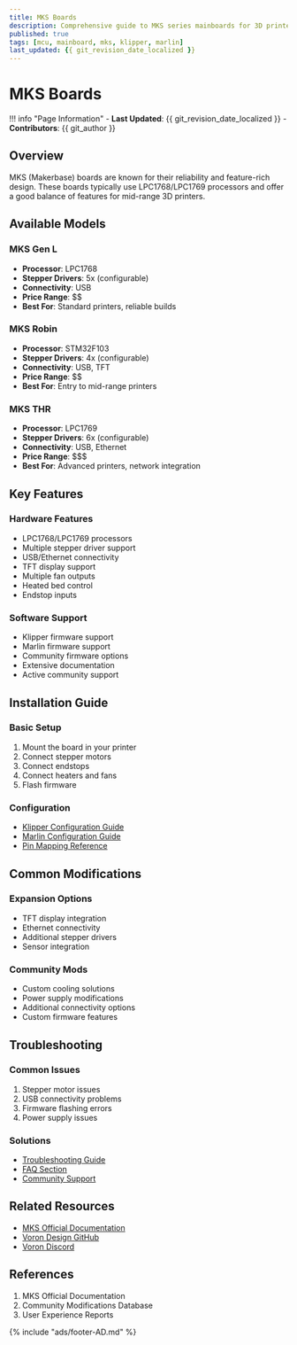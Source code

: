 ```yaml
---
title: MKS Boards
description: Comprehensive guide to MKS series mainboards for 3D printers
published: true
tags: [mcu, mainboard, mks, klipper, marlin]
last_updated: {{ git_revision_date_localized }}
---
```


# MKS Boards

!!! info "Page Information"
    - **Last Updated**: {{ git_revision_date_localized }}
    - **Contributors**: {{ git_author }}

## Overview
MKS (Makerbase) boards are known for their reliability and feature-rich design. These boards typically use LPC1768/LPC1769 processors and offer a good balance of features for mid-range 3D printers.

## Available Models

### MKS Gen L
- **Processor**: LPC1768
- **Stepper Drivers**: 5x (configurable)
- **Connectivity**: USB
- **Price Range**: $$
- **Best For**: Standard printers, reliable builds

### MKS Robin
- **Processor**: STM32F103
- **Stepper Drivers**: 4x (configurable)
- **Connectivity**: USB, TFT
- **Price Range**: $$
- **Best For**: Entry to mid-range printers

### MKS THR
- **Processor**: LPC1769
- **Stepper Drivers**: 6x (configurable)
- **Connectivity**: USB, Ethernet
- **Price Range**: $$$
- **Best For**: Advanced printers, network integration

## Key Features

### Hardware Features
- LPC1768/LPC1769 processors
- Multiple stepper driver support
- USB/Ethernet connectivity
- TFT display support
- Multiple fan outputs
- Heated bed control
- Endstop inputs

### Software Support
- Klipper firmware support
- Marlin firmware support
- Community firmware options
- Extensive documentation
- Active community support

## Installation Guide

### Basic Setup
1. Mount the board in your printer
2. Connect stepper motors
3. Connect endstops
4. Connect heaters and fans
5. Flash firmware

### Configuration
- [Klipper Configuration Guide](./guides/klipper-config.md)
- [Marlin Configuration Guide](./guides/marlin-config.md)
- [Pin Mapping Reference](./guides/pin-mapping.md)

## Common Modifications

### Expansion Options
- TFT display integration
- Ethernet connectivity
- Additional stepper drivers
- Sensor integration

### Community Mods
- Custom cooling solutions
- Power supply modifications
- Additional connectivity options
- Custom firmware features

## Troubleshooting

### Common Issues
1. Stepper motor issues
2. USB connectivity problems
3. Firmware flashing errors
4. Power supply issues

### Solutions
- [Troubleshooting Guide](./guides/troubleshooting.md)
- [FAQ Section](./guides/faq.md)
- [Community Support](./guides/community-support.md)

## Related Resources
- [MKS Official Documentation](https://github.com/makerbase-mks)
- [Voron Design GitHub](https://github.com/VoronDesign)
- [Voron Discord](https://discord.gg/voron)

## References
1. MKS Official Documentation
2. Community Modifications Database
3. User Experience Reports

{% include "ads/footer-AD.md" %} 